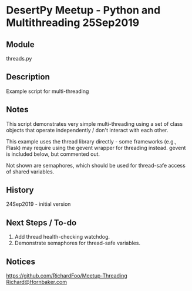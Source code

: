 # DesertPy Meetup - Python and Multithreading 25Sep2019

## Module
threads.py

## Description
Example script for multi-threading

## Notes
This script demonstrates very simple multi-threading using a set of
class objects that operate independently / don't interact with each other.
                
This example uses the thread library directly - some frameworks
(e.g., Flask) may require using the gevent wrapper for threading instead.
gevent is included below, but commented out.
                
Not shown are semaphores, which should be used for thread-safe access of
shared variables.

## History
24Sep2019 - initial version

## Next Steps / To-do
1. Add thread health-checking watchdog.
2. Demonstrate semaphores for thread-safe variables.

## Notices
https://github.com/RichardFoo/Meetup-Threading  
Richard@Hornbaker.com